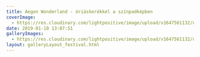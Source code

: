 ```yaml
---
title: Aegon Wonderland - óriáskerékkel a színpadképben
coverImage:
  - https://res.cloudinary.com/lightpositive/image/upload/v1647561132/uploads/Aegon%20Wonderland%20-%20%C3%B3ri%C3%A1sker%C3%A9kkel%20a%20sz%C3%ADnpadk%C3%A9pben/aegon1.jpg
date: 2019-01-10 13:07:51
galleryImages: 
  - https://res.cloudinary.com/lightpositive/image/upload/v1647561132/uploads/Aegon%20Wonderland%20-%20%C3%B3ri%C3%A1sker%C3%A9kkel%20a%20sz%C3%ADnpadk%C3%A9pben/aegon1.jpg
layout: galleryLayout_festival.html
---
```

